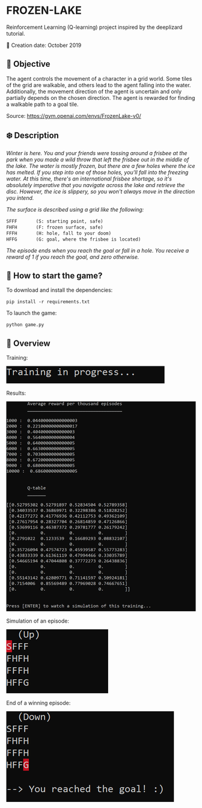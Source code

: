# FROZEN-LAKE 

Reinforcement Learning (Q-learning) project inspired by the deeplizard tutorial.

:date: Creation date: October 2019 

## :dart: Objective

The agent controls the movement of a character in a grid world. Some tiles of the grid are walkable, and others lead to the agent falling into the water. Additionally, the movement direction of the agent is uncertain and only partially depends on the chosen direction. The agent is rewarded for finding a walkable path to a goal tile.

Source: https://gym.openai.com/envs/FrozenLake-v0/

## :snowflake: Description

*Winter is here. You and your friends were tossing around a frisbee at the park when you made a wild throw that left the frisbee out in the middle of the lake. The water is mostly frozen, but there are a few holes where the ice has melted. If you step into one of those holes, you'll fall into the freezing water. At this time, there's an international frisbee shortage, so it's absolutely imperative that you navigate across the lake and retrieve the disc. However, the ice is slippery, so you won't always move in the direction you intend.*

*The surface is described using a grid like the following:*
```
SFFF       (S: starting point, safe)  
FHFH       (F: frozen surface, safe)
FFFH       (H: hole, fall to your doom)
HFFG       (G: goal, where the frisbee is located)
```

*The episode ends when you reach the goal or fall in a hole. You receive a reward of 1 if you reach the goal, and zero otherwise.*

## :rocket: How to start the game?

To download and install the dependencies:
```
pip install -r requirements.txt
```
To launch the game:
```
python game.py
```

## :eyes: Overview

Training:

![im_1](./screenshots/im_1.png)

Results:

![im_2](./screenshots/im_2.png)

Simulation of an episode:

![im_3](./screenshots/im_3.png)

End of a winning episode:

![im_4](./screenshots/im_4.png)



